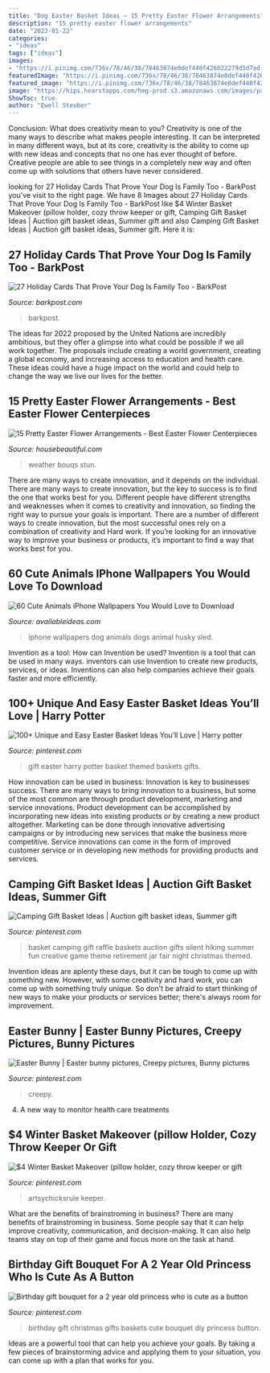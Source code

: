 ```yaml
---
title: "Dog Easter Basket Ideas ~ 15 Pretty Easter Flower Arrangements"
description: "15 pretty easter flower arrangements"
date: "2023-01-22"
categories:
- "ideas"
tags: ["ideas"]
images:
- "https://i.pinimg.com/736x/78/46/38/78463874e0def440f426022279d5d7ad--gift-bouquet-girl-birthday.jpg"
featuredImage: "https://i.pinimg.com/736x/78/46/38/78463874e0def440f426022279d5d7ad--gift-bouquet-girl-birthday.jpg"
featured_image: "https://i.pinimg.com/736x/78/46/38/78463874e0def440f426022279d5d7ad--gift-bouquet-girl-birthday.jpg"
image: "https://hips.hearstapps.com/hmg-prod.s3.amazonaws.com/images/pastel-easter-flower-arrangment-1520956859.jpg?crop=0.983xw:0.983xh;0.0173xw,0.0173xh&amp;resize=768:*"
ShowToc: true
author: "Ewell Steuber"
---
```



Conclusion: What does creativity mean to you?
Creativity is one of the many ways to describe what makes people interesting. It can be interpreted in many different ways, but at its core, creativity is the ability to come up with new ideas and concepts that no one has ever thought of before. Creative people are able to see things in a completely new way and often come up with solutions that others have never considered.

	

		
looking for 27 Holiday Cards That Prove Your Dog Is Family Too - BarkPost you've visit to the right page. We have 8 Images about 27 Holiday Cards That Prove Your Dog Is Family Too - BarkPost like $4 Winter Basket Makeover (pillow holder, cozy throw keeper or gift, Camping Gift Basket Ideas | Auction gift basket ideas, Summer gift and also Camping Gift Basket Ideas | Auction gift basket ideas, Summer gift. Here it is:
		
    
## 27 Holiday Cards That Prove Your Dog Is Family Too - BarkPost

<img loading=lazy src="https://barkpost.com/wp-content/uploads/2015/10/naughty.jpg" onerror="this.onerror=null;this.src='https://tse2.mm.bing.net/th?id=OIP.ClDOaNRWUtUos0-Wf4bI1AHaLH&amp;pid=15.1';" alt="27 Holiday Cards That Prove Your Dog Is Family Too - BarkPost">

_Source: barkpost.com_

>barkpost. 

	

The ideas for 2022 proposed by the United Nations are incredibly ambitious, but they offer a glimpse into what could be possible if we all work together. The proposals include creating a world government, creating a global economy, and increasing access to education and health care. These ideas could have a huge impact on the world and could help to change the way we live our lives for the better.

    
## 15 Pretty Easter Flower Arrangements - Best Easter Flower Centerpieces

<img loading=lazy src="https://hips.hearstapps.com/hmg-prod.s3.amazonaws.com/images/pastel-easter-flower-arrangment-1520956859.jpg?crop=0.983xw:0.983xh;0.0173xw,0.0173xh&amp;resize=768:*" onerror="this.onerror=null;this.src='https://tse1.mm.bing.net/th?id=OIP.C4Jc0OqvdXRZi0eLheOTdQHaLG&amp;pid=15.1';" alt="15 Pretty Easter Flower Arrangements - Best Easter Flower Centerpieces">

_Source: housebeautiful.com_

>weather bouqs stun. 

	

There are many ways to create innovation, and it depends on the individual.
There are many ways to create innovation, but the key to success is to find the one that works best for you. Different people have different strengths and weaknesses when it comes to creativity and innovation, so finding the right way to pursue your goals is important. There are a number of different ways to create innovation, but the most successful ones rely on a combination of creativity and Hard work. If you’re looking for an innovative way to improve your business or products, it’s important to find a way that works best for you.

    
## 60 Cute Animals IPhone Wallpapers You Would Love To Download

<img loading=lazy src="http://availableideas.com/wp-content/uploads/2016/02/Sled-dog-husky-iPhone-6-wallpaper-Dogs-iPhone-6-Wallpapers.jpg" onerror="this.onerror=null;this.src='https://tse4.mm.bing.net/th?id=OIP.-Ot0cP0fRwN-P9jvgfvNpwHaNJ&amp;pid=15.1';" alt="60 Cute Animals iPhone Wallpapers You Would Love to Download">

_Source: availableideas.com_

>iphone wallpapers dog animals dogs animal husky sled. 

	

Invention as a tool: How can Invention be used?
Invention is a tool that can be used in many ways. inventors can use Invention to create new products, services, or ideas. Inventions can also help companies achieve their goals faster and more efficiently.

    
## 100+ Unique And Easy Easter Basket Ideas You’ll Love | Harry Potter

<img loading=lazy src="https://i.pinimg.com/736x/9a/1d/aa/9a1daa7ac1c414d58e091b77b46f56b9.jpg" onerror="this.onerror=null;this.src='https://tse3.mm.bing.net/th?id=OIP.ObkkNgl9Q2UwP_NEc8dPlAHaJ4&amp;pid=15.1';" alt="100+ Unique and Easy Easter Basket Ideas You’ll Love | Harry potter">

_Source: pinterest.com_

>gift easter harry potter basket themed baskets gifts. 

	

How innovation can be used in business:
Innovation is key to businesses success. There are many ways to bring innovation to a business, but some of the most common are through product development, marketing and service innovations. Product development can be accomplished by incorporating new ideas into existing products or by creating a new product altogether. Marketing can be done through innovative advertising campaigns or by introducing new services that make the business more competitive. Service innovations can come in the form of improved customer service or in developing new methods for providing products and services.

    
## Camping Gift Basket Ideas | Auction Gift Basket Ideas, Summer Gift

<img loading=lazy src="https://i.pinimg.com/736x/3d/81/79/3d8179bd49917544061cec7b91bb5376.jpg" onerror="this.onerror=null;this.src='https://tse3.mm.bing.net/th?id=OIP.eH_45bS4ifSTI3XhROEilAHaJ7&amp;pid=15.1';" alt="Camping Gift Basket Ideas | Auction gift basket ideas, Summer gift">

_Source: pinterest.com_

>basket camping gift raffle baskets auction gifts silent hiking summer fun creative game theme retirement jar fair night christmas themed. 

	

Invention ideas are aplenty these days, but it can be tough to come up with something new. However, with some creativity and hard work, you can come up with something truly unique. So don't be afraid to start thinking of new ways to make your products or services better; there's always room for improvement.

    
## Easter Bunny | Easter Bunny Pictures, Creepy Pictures, Bunny Pictures

<img loading=lazy src="https://i.pinimg.com/736x/b7/6f/26/b76f26da0e5e847f79bf3a8631f7c5d8.jpg" onerror="this.onerror=null;this.src='https://tse1.mm.bing.net/th?id=OIP.8iBy47YMJRA9If7J1uwDSQAAAA&amp;pid=15.1';" alt="Easter Bunny | Easter bunny pictures, Creepy pictures, Bunny pictures">

_Source: pinterest.com_

>creepy. 

	

4. A new way to monitor health care treatments

    
## $4 Winter Basket Makeover (pillow Holder, Cozy Throw Keeper Or Gift

<img loading=lazy src="https://i.pinimg.com/736x/72/60/4b/72604bf9fbf54151bd6559b244678899.jpg" onerror="this.onerror=null;this.src='https://tse3.mm.bing.net/th?id=OIP.u6EoezvmDOMBOFRj_HepMwHaLH&amp;pid=15.1';" alt="$4 Winter Basket Makeover (pillow holder, cozy throw keeper or gift">

_Source: pinterest.com_

>artsychicksrule keeper. 

	

What are the benefits of brainstroming in business?
There are many benefits of brainstroming in business. Some people say that it can help improve creativity, communication, and decision-making. It can also help teams stay on top of their game and focus more on the task at hand.

    
## Birthday Gift Bouquet For A 2 Year Old Princess Who Is Cute As A Button

<img loading=lazy src="https://i.pinimg.com/736x/78/46/38/78463874e0def440f426022279d5d7ad--gift-bouquet-girl-birthday.jpg" onerror="this.onerror=null;this.src='https://tse1.mm.bing.net/th?id=OIP.DJpPoOgI1dr3l5CyoXd87wDYEg&amp;pid=15.1';" alt="Birthday gift bouquet for a 2 year old princess who is cute as a button">

_Source: pinterest.com_

>birthday gift christmas gifts baskets cute bouquet diy princess button. 

	

Ideas are a powerful tool that can help you achieve your goals. By taking a few pieces of brainstorming advice and applying them to your situation, you can come up with a plan that works for you.

